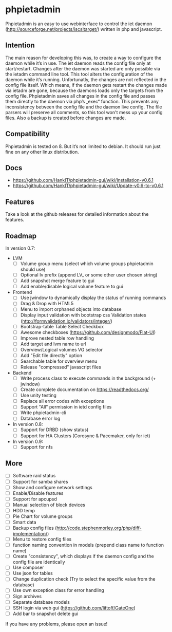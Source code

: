# phpietadmin
Phpietadmin is an easy to use webinterface to control the iet daemon (http://sourceforge.net/projects/iscsitarget/) written in php and javascript.

## Intention
The main reason for developing this was, to create a way to configure the daemon while it’s in use. The iet daemon reads
the config file only at start/restart. Changes after the daemon was started are only possible via the ietadm command line
tool. This tool alters the configuration of the daemon while it’s running. Unfortunatly, the changes are not reflected
in the config file itself. Which means, if the daemon gets restart the changes made via ietadm are gone, because the
daemons loads only the targets from the config file. Phpietadmin saves all changes in the config file and passes them
directly to the daemon via php’s „exec“ function. This prevents any inconsistency between the config file and the
daemon live config. The file parsers will preserve all comments, so this tool won't mess up your config files. Also a
backup is created before changes are made.

## Compatibility
Phpietadmin is tested on 8. But it’s not limited to debian.
It should run just fine on any other linux distribution.

## Docs
* https://github.com/HankIT/phpietadmin-gui/wiki/Installation-v0.6.1
* https://github.com/HankIT/phpietadmin-gui/wiki/Update-v0.6-to-v0.6.1

## Features
Take a look at the github releases for detailed information about the features.

## Roadmap
In version 0.7:
* LVM
    - [ ] Volume group menu (select which volume groups phpietadmin should use)
    - [ ] Optional lv prefix (append LV_ or some other user chosen string)
    - [ ] Add snapshot merge feature to gui
    - [ ] Add enable/disable logical volume feature to gui

* Frontend
    - [ ] Use jwindow to dynamically display the status of running commands
    - [ ] Drag & Drop with HTML5
    - [ ] Menu to import orphaned objects into database
    - [ ] Display input validation with bootstrap css Validation states (http://formvalidation.io/validators/integer/)
    - [ ] Bootstrap-table Table Select Checkbox
    - [ ] Awesome checkboxes (https://github.com/designmodo/Flat-UI)
    - [ ] Improve nested table row handling
    - [ ] Add target and lvm name to url
    - [ ] Overview/Logical volumes VG selector
    - [ ] Add "Edit file directly" option
    - [ ] Searchable table for overview menu
    - [ ] Release "compressed" javascript files

* Backend
    - [ ] Write process class to execute commands in the background (+ jwindow)
    - [ ] Create complete documentation on https://readthedocs.org/
    - [ ] Use unity testing
    - [ ] Replace all error codes with exceptions
    - [ ] Support "All" permission in ietd config files
    - [ ] Write phpietadmin-cli
    - [ ] Database error log

* In version 0.8:
    - [ ] Support for DRBD (show status)
    - [ ] Support for HA Clusters (Corosync & Pacemaker, only for iet)

* In version 0.9:
    - [ ] Support for nfs

## More
- [ ] Software raid status
- [ ] Support for samba shares
- [ ] Show and configure network settings
- [ ] Enable/Disable features
- [ ] Support for apcupsd
- [ ] Manual selection of block devices
- [ ] HDD temp
- [ ] Pie Chart for volume groups
- [ ] Smart data
- [ ] Backup config files (http://code.stephenmorley.org/php/diff-implementation/)
- [ ] Menu to restore config files
- [ ] function naming convention in models (prepend class name to function name)
- [ ] Create "consistency", which displays if the daemon config and the config file are identically
- [ ] Use composer
- [ ] Use json for tables
- [ ] Change duplication check (Try to select the specific value from the database)
- [ ] Use own exception class for error handling
- [ ] Sign archives
- [ ] Separate database models
- [ ] SSH login via web gui (https://github.com/liftoff/GateOne)
- [ ] Add bar to snapshot delete gui

If you have any problems, please open an issue!